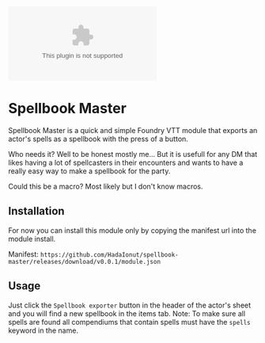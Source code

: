 ![Downloads](https://img.shields.io/github/downloads/HadaIonut/spellbook-master/v0.0.2/spellbook-master-v.0.0.2.zip?label=Downloads)

# Spellbook Master

Spellbook Master is a quick and simple Foundry VTT module that exports an actor's spells as a spellbook with the press of a button.

Who needs it? Well to be honest mostly me... But it is usefull for any DM that likes having a lot of spellcasters in their encounters and wants to have a really easy way to make a spellbook for the party.

Could this be a macro? Most likely but I don't know macros.

## Installation 

For now you can install this module only by copying the manifest url into the module install.

Manifest: ```https://github.com/HadaIonut/spellbook-master/releases/download/v0.0.1/module.json ```

## Usage

Just click the `Spellbook exporter` button in the header of the actor's sheet and you will find a new spellbook in the items tab.
Note: To make sure all spells are found all compendiums that contain spells must have the `spells` keyword in the name.
